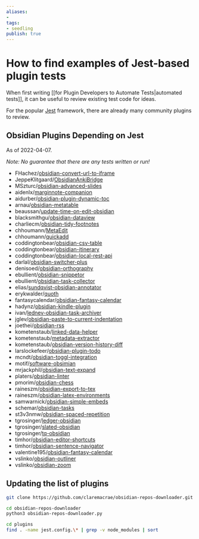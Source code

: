 ```yaml
---
aliases: 
- 
tags:
- seedling
publish: true
---
```


# How to find examples of Jest-based plugin tests

When first writing [[for Plugin Developers to Automate Tests|automated tests]], it can be useful to review existing test code for ideas.

For the popular [Jest](https://jestjs.io) framework, there are already many community plugins to review.

## Obsidian Plugins Depending on Jest

As of 2022-04-07.

*Note: No guarantee that there are any tests written or run!*

- FHachez/[obsidian-convert-url-to-iframe](https://github.com/FHachez/obsidian-convert-url-to-iframe)
- JeppeKlitgaard/[ObsidianAnkiBridge](https://github.com/JeppeKlitgaard/ObsidianAnkiBridge)
- MSzturc/[obsidian-advanced-slides](https://github.com/MSzturc/obsidian-advanced-slides)
- aidenlx/[marginnote-companion](https://github.com/aidenlx/marginnote-companion)
- aidurber/[obsidian-plugin-dynamic-toc](https://github.com/aidurber/obsidian-plugin-dynamic-toc)
- arnau/[obsidian-metatable](https://github.com/arnau/obsidian-metatable)
- beaussan/[update-time-on-edit-obsidian](https://github.com/beaussan/update-time-on-edit-obsidian)
- blacksmithgu/[obsidian-dataview](https://github.com/blacksmithgu/obsidian-dataview)
- charliecm/[obsidian-tidy-footnotes](https://github.com/charliecm/obsidian-tidy-footnotes)
- chhoumann/[MetaEdit](https://github.com/chhoumann/MetaEdit)
- chhoumann/[quickadd](https://github.com/chhoumann/quickadd)
- coddingtonbear/[obsidian-csv-table](https://github.com/coddingtonbear/obsidian-csv-table)
- coddingtonbear/[obsidian-itinerary](https://github.com/coddingtonbear/obsidian-itinerary)
- coddingtonbear/[obsidian-local-rest-api](https://github.com/coddingtonbear/obsidian-local-rest-api)
- darlal/[obsidian-switcher-plus](https://github.com/darlal/obsidian-switcher-plus)
- denisoed/[obsidian-orthography](https://github.com/denisoed/obsidian-orthography)
- ebullient/[obsidian-snippetor](https://github.com/ebullient/obsidian-snippetor)
- ebullient/[obsidian-task-collector](https://github.com/ebullient/obsidian-task-collector)
- elias/[sundqvist-obsidian-annotator](https://github.com/elias/sundqvist-obsidian-annotator)
- erykwalder/[quoth](https://github.com/erykwalder/quoth)
- fantasycalendar/[obsidian-fantasy-calendar](https://github.com/fantasycalendar/obsidian-fantasy-calendar)
- hadynz/[obsidian-kindle-plugin](https://github.com/hadynz/obsidian-kindle-plugin)
- ivan/[lednev-obsidian-task-archiver](https://github.com/ivan/lednev-obsidian-task-archiver)
- jglev/[obsidian-paste-to-current-indentation](https://github.com/jglev/obsidian-paste-to-current-indentation)
- joethei/[obsidian-rss](https://github.com/joethei/obsidian-rss)
- kometenstaub/[linked-data-helper](https://github.com/kometenstaub/linked-data-helper)
- kometenstaub/[metadata-extractor](https://github.com/kometenstaub/metadata-extractor)
- kometenstaub/[obsidian-version-history-diff](https://github.com/kometenstaub/obsidian-version-history-diff)
- larslockefeer/[obsidian-plugin-todo](https://github.com/larslockefeer/obsidian-plugin-todo)
- mcndt/[obsidian-toggl-integration](https://github.com/mcndt/obsidian-toggl-integration)
- motif/[software-obsimian](https://github.com/motif/software-obsimian)
- mrjackphil/[obsidian-text-expand](https://github.com/mrjackphil/obsidian-text-expand)
- platers/[obsidian-linter](https://github.com/platers/obsidian-linter)
- pmorim/[obsidian-chess](https://github.com/pmorim/obsidian-chess)
- raineszm/[obsidian-export-to-tex](https://github.com/raineszm/obsidian-export-to-tex)
- raineszm/[obsidian-latex-environments](https://github.com/raineszm/obsidian-latex-environments)
- samwarnick/[obsidian-simple-embeds](https://github.com/samwarnick/obsidian-simple-embeds)
- schemar/[obsidian-tasks](https://github.com/schemar/obsidian-tasks)
- st3v3nmw/[obsidian-spaced-repetition](https://github.com/st3v3nmw/obsidian-spaced-repetition)
- tgrosinger/[ledger-obsidian](https://github.com/tgrosinger/ledger-obsidian)
- tgrosinger/[slated-obsidian](https://github.com/tgrosinger/slated-obsidian)
- tgrosinger/[tq-obsidian](https://github.com/tgrosinger/tq-obsidian)
- timhor/[obsidian-editor-shortcuts](https://github.com/timhor/obsidian-editor-shortcuts)
- timhor/[obsidian-sentence-navigator](https://github.com/timhor/obsidian-sentence-navigator)
- valentine195/[obsidian-fantasy-calendar](https://github.com/valentine195/obsidian-fantasy-calendar)
- vslinko/[obsidian-outliner](https://github.com/vslinko/obsidian-outliner)
- vslinko/[obsidian-zoom](https://github.com/vslinko/obsidian-zoom)

## Updating the list of plugins

```bash
git clone https://github.com/claremacrae/obsidian-repos-downloader.git

cd obsidian-repos-downloader
python3 obsidian-repos-downloader.py

cd plugins
find . -name jest.config.\* | grep -v node_modules | sort
```

<!--

Converting the console output to the links above

https:\/\/github\.com\/([^\/]+)\/([^ ]+) 

| [$1](https://github.com/$1) | [$2](https://github.com/$1/$2) |

| $1 | [$2](https://github.com/$1/$2) |

[$1/**$2**](https://github.com/$1/$2)

-->

